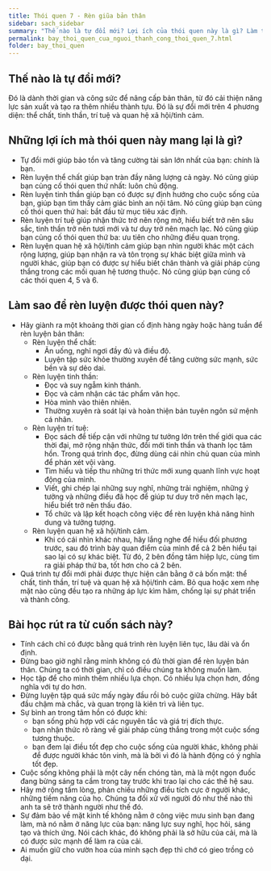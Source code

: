```yaml
---
title: Thói quen 7 - Rèn giũa bản thân
sidebar: sach_sidebar
summary: "Thế nào là tự đổi mới? Lợi ích của thói quen này là gì? Làm thế nào để rèn luyện được thói quen này?"
permalink: bay_thoi_quen_cua_nguoi_thanh_cong_thoi_quen_7.html
folder: bay_thoi_quen
---
```


## Thế nào là tự đổi mới?

Đó là dành thời gian và công sức để nâng cấp bản thân, từ đó cải thiện năng lực sản xuất và tạo ra thêm nhiều thành tựu.
Đó là sự đổi mới trên 4 phương diện: thể chất, tinh thần, trí tuệ và quan hệ xã hội/tình cảm.


## Những lợi ích mà thói quen này mang lại là gì?

- Tự đổi mới giúp bảo tồn và tăng cường tài sản lớn nhất của bạn: chính là bạn.
- Rèn luyện thể chất giúp bạn tràn đầy năng lượng cả ngày. Nó cũng giúp bạn củng cố thói quen thứ nhất: luôn chủ động.
- Rèn luyện tinh thần giúp bạn có được sự định hướng cho cuộc sống của bạn, giúp bạn tìm thấy cảm giác bình an nội tâm. Nó cũng giúp bạn củng cố thói quen thứ hai: bắt đầu từ mục tiêu xác định.
- Rèn luyện trí tuệ giúp nhận thức trở nên rộng mở, hiểu biết trở nên sâu sắc, tinh thần trở nên tươi mới và tư duy trở nên mạch lạc. Nó cũng giúp bạn củng cố thói quen thứ ba: ưu tiên cho những điều quan trọng.
- Rèn luyện quan hệ xã hội/tình cảm giúp bạn nhìn người khác một cách rộng lượng, giúp bạn nhận ra và tôn trọng sự khác biệt giữa mình và người khác, giúp bạn có được sự hiểu biết chân thành và giải pháp cùng thắng trong các mối quan hệ tương thuộc. Nó cũng giúp bạn củng cố các thói quen 4, 5 và 6.


## Làm sao để rèn luyện được thói quen này?

- Hãy giành ra một khoảng thời gian cố định hàng ngày hoặc hàng tuần để rèn luyện bản thân:
  - Rèn luyện thể chất:
    - Ăn uống, nghỉ ngơi đầy đủ và điều độ.
    - Luyện tập sức khỏe thường xuyên để tăng cường sức mạnh, sức bền và sự dẻo dai.
  - Rèn luyện tinh thần:
    - Đọc và suy ngẫm kinh thánh.
    - Đọc và cảm nhận các tác phẩm văn học.
    - Hòa mình vào thiên nhiên.
    - Thường xuyên rà soát lại và hoàn thiện bản tuyên ngôn sứ mệnh cá nhân.
  - Rèn luyện trí tuệ:
    - Đọc sách để tiếp cận với những tư tưởng lớn trên thế giới qua các thời đại, mở rộng nhận thức, đổi mới tinh thần và thanh lọc tâm hồn. Trong quá trình đọc, đừng dùng cái nhìn chủ quan của mình để phán xét vội vàng.
    - Tìm hiểu và tiếp thu những tri thức mới xung quanh lĩnh vực hoạt động của mình.
    - Viết, ghi chép lại những suy nghĩ, những trải nghiệm, những ý tưởng và những điều đã học để giúp tư duy trở nên mạch lạc, hiểu biết trở nên thấu đáo.
    - Tổ chức và lập kết hoạch công việc để rèn luyện khả năng hình dung và tưởng tượng.
  - Rèn luyện quan hệ xã hội/tình cảm.
    - Khi có cái nhìn khác nhau, hãy lắng nghe để hiểu đối phương trước, sau đó trình bày quan điểm của mình để cả 2 bên hiểu tại sao lại có sự khác biệt.
    Từ đó, 2 bên đồng tâm hiệp lực, cùng tìm ra giải pháp thứ ba, tốt hơn cho cả 2 bên.
- Quá trình tự đổi mới phải được thực hiện cân bằng ở cả bốn mặt: thể chất, tinh thần, trí tuệ và quan hệ xã hội/tình cảm. Bỏ qua hoặc xem nhẹ mặt nào cũng đều tạo ra những áp lực kìm hãm, chống lại sự phát triển và thành công.


## Bài học rút ra từ cuốn sách này?

- Tính cách chỉ có được bằng quá trình rèn luyện liên tục, lâu dài và ổn định.
- Đừng bao giờ nghĩ rằng mình không có đủ thời gian để rèn luyện bản thân. Chúng ta có thời gian, chỉ có điều chúng ta không muốn làm.
- Học tập để cho mình thêm nhiều lựa chọn. Có nhiều lựa chọn hơn, đồng nghĩa với tự do hơn.
- Đừng luyện tập quá sức mấy ngày đầu rồi bỏ cuộc giữa chừng. Hãy bắt đầu chậm mà chắc, và quan trọng là kiên trì và liên tục.
- Sự bình an trong tâm hồn có được khi:
  - bạn sống phù hợp với các nguyên tắc và giá trị đích thực.
  - bạn nhận thức rõ ràng về giải pháp cùng thắng trong một cuộc sống tương thuộc.
  - bạn đem lại điều tốt đẹp cho cuộc sống của người khác, không phải để được người khác tôn vinh, mà là bởi vì đó là hành động có ý nghĩa tốt đẹp.
- Cuộc sống không phải là một cây nến chóng tàn, mà là một ngọn đuốc đang bừng sáng ta cầm trong tay trước khi trao lại cho các thế hệ sau.
- Hãy mở rộng tấm lòng, phản chiếu những điều tích cực ở người khác, những tiềm năng của họ. Chúng ta đối xử với người đó như thế nào thì anh ta sẽ trở thành người như thế đó.
- Sự đảm bảo về mặt kinh tế không nằm ở công việc mưu sinh bạn đang làm, mà nó nằm ở năng lực của bạn: năng lực suy nghĩ, học hỏi, sáng tạo và thích ứng. Nói cách khác, đó không phải là sở hữu của cải, mà là có được sức mạnh để làm ra của cải.
- Ai muốn giữ cho vườn hoa của mình sạch đẹp thì chớ có gieo trồng cỏ dại.

